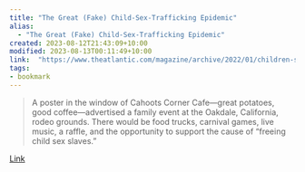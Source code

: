 ```yaml
---
title: "The Great (Fake) Child-Sex-Trafficking Epidemic"
alias:
  - "The Great (Fake) Child-Sex-Trafficking Epidemic"
created: 2023-08-12T21:43:09+10:00
modified: 2023-08-13T00:11:49+10:00
link:  "https://www.theatlantic.com/magazine/archive/2022/01/children-sex-trafficking-conspiracy-epidemic/620845/"
tags:
- bookmark
---
```


> A poster in the window of Cahoots Corner Cafe—great potatoes, good coffee—advertised a family event at the Oakdale, California, rodeo grounds. There would be food trucks, carnival games, live music, a raffle, and the opportunity to support the cause of “freeing child sex slaves.”

[Link](https://www.theatlantic.com/magazine/archive/2022/01/children-sex-trafficking-conspiracy-epidemic/620845/)